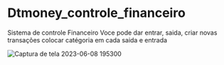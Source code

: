 # Dtmoney_controle_financeiro
Sistema de controle Financeiro
Voce pode dar entrar, saida, criar novas transações colocar catégoria em cada saida e entrada

![Captura de tela 2023-06-08 195300](https://github.com/RyanHenriqueBelfort/Dtmoney_controle_financeiro/assets/70604408/2eddecbc-23fe-4297-87ac-f34173c8e804)
